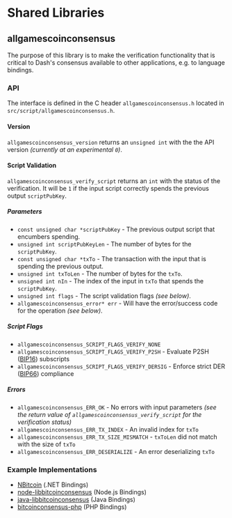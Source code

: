 Shared Libraries
================

## allgamescoinconsensus

The purpose of this library is to make the verification functionality that is critical to Dash's consensus available to other applications, e.g. to language bindings.

### API

The interface is defined in the C header `allgamescoinconsensus.h` located in  `src/script/allgamescoinconsensus.h`.

#### Version

`allgamescoinconsensus_version` returns an `unsigned int` with the the API version *(currently at an experimental `0`)*.

#### Script Validation

`allgamescoinconsensus_verify_script` returns an `int` with the status of the verification. It will be `1` if the input script correctly spends the previous output `scriptPubKey`.

##### Parameters
- `const unsigned char *scriptPubKey` - The previous output script that encumbers spending.
- `unsigned int scriptPubKeyLen` - The number of bytes for the `scriptPubKey`.
- `const unsigned char *txTo` - The transaction with the input that is spending the previous output.
- `unsigned int txToLen` - The number of bytes for the `txTo`.
- `unsigned int nIn` - The index of the input in `txTo` that spends the `scriptPubKey`.
- `unsigned int flags` - The script validation flags *(see below)*.
- `allgamescoinconsensus_error* err` - Will have the error/success code for the operation *(see below)*.

##### Script Flags
- `allgamescoinconsensus_SCRIPT_FLAGS_VERIFY_NONE`
- `allgamescoinconsensus_SCRIPT_FLAGS_VERIFY_P2SH` - Evaluate P2SH ([BIP16](https://github.com/bitcoin/bips/blob/master/bip-0016.mediawiki)) subscripts
- `allgamescoinconsensus_SCRIPT_FLAGS_VERIFY_DERSIG` - Enforce strict DER ([BIP66](https://github.com/bitcoin/bips/blob/master/bip-0066.mediawiki)) compliance

##### Errors
- `allgamescoinconsensus_ERR_OK` - No errors with input parameters *(see the return value of `allgamescoinconsensus_verify_script` for the verification status)*
- `allgamescoinconsensus_ERR_TX_INDEX` - An invalid index for `txTo`
- `allgamescoinconsensus_ERR_TX_SIZE_MISMATCH` - `txToLen` did not match with the size of `txTo`
- `allgamescoinconsensus_ERR_DESERIALIZE` - An error deserializing `txTo`

### Example Implementations
- [NBitcoin](https://github.com/NicolasDorier/NBitcoin/blob/master/NBitcoin/Script.cs#L814) (.NET Bindings)
- [node-libbitcoinconsensus](https://github.com/bitpay/node-libbitcoinconsensus) (Node.js Bindings)
- [java-libbitcoinconsensus](https://github.com/dexX7/java-libbitcoinconsensus) (Java Bindings)
- [bitcoinconsensus-php](https://github.com/Bit-Wasp/bitcoinconsensus-php) (PHP Bindings)
